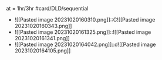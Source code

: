 at = 1hr/3hr
#card/DLD/sequential
- ![[Pasted image 20231020160310.png]]::C![[Pasted image 20231020160343.png]] <!--SR:!2023-10-24,4,270-->
- ![[Pasted image 20231020161325.png]]::![[Pasted image 20231020161341.png]]
- ![[Pasted image 20231020164042.png]]::d![[Pasted image 20231020164105.png]] <!--SR:!2023-10-24,1,232-->
